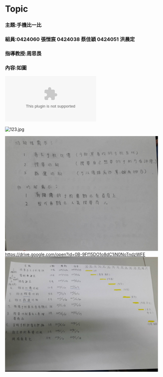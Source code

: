 # Topic
### 主題:手機比一比
### 組員:0424060 張愷宸 0424038 蔡佳穎 0424051 洪晨定
### 指導教授:周思畏
### 內容:如圖
![系統期末報告(改).pptx](系統期末報告(改).pptx "TOPIC")

![123.jpg](123.jpg "TOPIC")

![456.jpg](456.jpg "TOPIC")
https://drive.google.com/open?id=0B-9Ff15DO1o8dC1iN0NoTndzWFE
![22472296_1420893088027891_34670210_o.jpg](22472296_1420893088027891_34670210_o.jpg "TOPIC")
